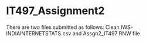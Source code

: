 IT497_Assignment2
=================
There are two files submitted as follows:
Clean IWS-INDIAINTERNETSTATS.csv and Assgn2_IT497 RNW file
